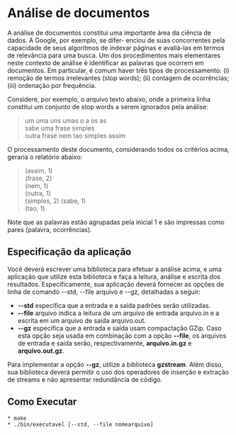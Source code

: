 # Análise de documentos

A análise de documentos constitui uma importante área da ciência de dados. A Google, por exemplo, se difer-
enciou de suas concorrentes pela capacidade de seus algoritmos de indexar páginas e avaliá-las em termos de
relevância para uma busca. Um dos procedimentos mais elementares neste contexto de análise é identificar as
palavras que ocorrem em documentos. Em particular, é comum haver três tipos de processamento: (i) remoção
de termos irrelevantes (stop words); (ii) contagem de ocorrências; (iii) ordenação por frequência.  

Considere, por exemplo, o arquivo texto abaixo, onde a primeira linha constitui um conjunto de stop words
a serem ignorados pela análise:

> um uma uns umas o a os as  
sabe uma frase simples  
outra frase nem tao simples assim  

O processamento deste documento, considerando todos os critérios acima, geraria o relatório abaixo:
> (assim, 1)  
> (frase, 2)  
> (nem, 1)  
> (outra, 1)  
> (simples, 2) (sabe, 1)  
> (tao, 1)  

Note que as palavras estão agrupadas pela inicial 1 e são impressas como pares (palavra, ocorrências).

## Especificação da aplicação
Você deverá escrever uma biblioteca para efetuar a análise acima, e uma aplicação que utilize esta biblioteca e
faça a leitura, análise e escrita dos resultados. Especificamente, sua aplicação deverá fornecer as opções de linha
de comando --std, --file arquivo e --gz, detalhadas a seguir:  

* **--std**  especifica que a entrada e a saı́da padrões serão utilizadas.
* **--file** arquivo indica a leitura de um arquivo de entrada arquivo.in e a escrita em um arquivo de saı́da
arquivo.out.  
* **--gz** especifica que a entrada e saı́da usam compactação GZip. Caso esta opção seja usada em combinação com
a opção **--file**, os arquivos de entrada e saı́da serão, respectivamente, **arquivo.in.gz** e **arquivo.out.gz**.

Para implementar a opção **--gz**, utilize a biblioteca **gzstream**. Além disso, sua biblioteca deverá permitir o
uso dos operadores de inserção e extração de streams e não apresentar redundância de código.

## Como Executar
    * make
    * ./bin/executavel [--std, --file nomearquivo]  